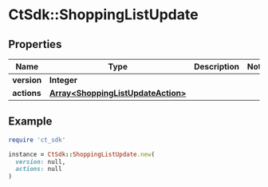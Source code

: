 # CtSdk::ShoppingListUpdate

## Properties

| Name | Type | Description | Notes |
| ---- | ---- | ----------- | ----- |
| **version** | **Integer** |  |  |
| **actions** | [**Array&lt;ShoppingListUpdateAction&gt;**](ShoppingListUpdateAction.md) |  |  |

## Example

```ruby
require 'ct_sdk'

instance = CtSdk::ShoppingListUpdate.new(
  version: null,
  actions: null
)
```

